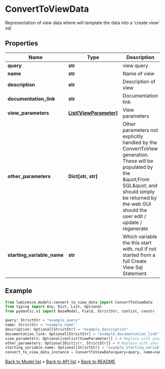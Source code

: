 # ConvertToViewData

Representation of view data where will template the data into a 'create view' sql
## Properties
Name | Type | Description | Notes
------------ | ------------- | ------------- | -------------
**query** | **str** | view query | 
**name** | **str** | Name of view | 
**description** | **str** | Description of view | [optional] 
**documentation_link** | **str** | Documentation link | [optional] 
**view_parameters** | [**List[ViewParameter]**](ViewParameter.md) | View parameters | [optional] 
**other_parameters** | **Dict[str, str]** | Other parameters not explicitly handled by the ConvertToView generation.  These will be populated by the \&quot;From SQL\&quot; and should simply be returned by  the web GUI should the user edit / update / regenerate | [optional] 
**starting_variable_name** | **str** | Which variable the this start with, null if not started from a full Create View Sql Statement. | [optional] 
## Example

```python
from luminesce.models.convert_to_view_data import ConvertToViewData
from typing import Any, Dict, List, Optional
from pydantic.v1 import BaseModel, Field, StrictStr, conlist, constr

query: StrictStr = "example_query"
name: StrictStr = "example_name"
description: Optional[StrictStr] = "example_description"
documentation_link: Optional[StrictStr] = "example_documentation_link"
view_parameters: Optional[conlist(ViewParameter)] = # Replace with your value
other_parameters: Optional[Dict[str, StrictStr]] = # Replace with your value
starting_variable_name: Optional[StrictStr] = "example_starting_variable_name"
convert_to_view_data_instance = ConvertToViewData(query=query, name=name, description=description, documentation_link=documentation_link, view_parameters=view_parameters, other_parameters=other_parameters, starting_variable_name=starting_variable_name)

```

[Back to Model list](../README.md#documentation-for-models) &#8226; [Back to API list](../README.md#documentation-for-api-endpoints) &#8226; [Back to README](../README.md)

